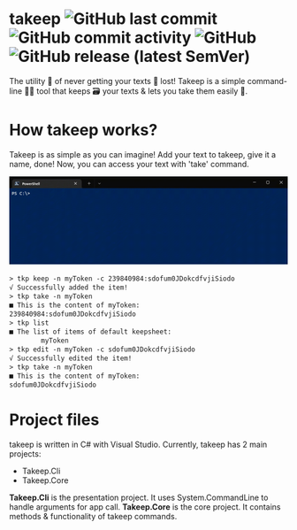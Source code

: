 # takeep ![GitHub last commit](https://img.shields.io/github/last-commit/matinmn87/takeep?color=%237676ec&style=flat-square) ![GitHub commit activity](https://img.shields.io/github/commit-activity/w/matinmn87/takeep?color=%237676ec&style=flat-square) ![GitHub](https://img.shields.io/github/license/matinmn87/takeep?color=%237676ec&style=flat-square) ![GitHub release (latest SemVer)](https://img.shields.io/github/v/release/matinmn87/takeep?color=%237676ec&label=latest%20release&style=flat-square)
The utility 🔧 of never getting your texts 📃 lost! Takeep is a simple command-line 🧑‍💻 tool that keeps 🗃️ your texts & lets you take them easily 🙂.

# How takeep works?
Takeep is as simple as you can imagine! Add your text to takeep, give it a name, done! Now, you can access your text with 'take' command.

![takeep commands' overview](/files/takeepCommandsPreview.gif)

```
> tkp keep -n myToken -c 239840984:sdofum0JDokcdfvjiSiodo
√ Successfully added the item!
> tkp take -n myToken
■ This is the content of myToken:
239840984:sdofum0JDokcdfvjiSiodo
> tkp list
■ The list of items of default keepsheet:
        myToken
> tkp edit -n myToken -c sdofum0JDokcdfvjiSiodo
√ Successfully edited the item!
> tkp take -n myToken
■ This is the content of myToken:
sdofum0JDokcdfvjiSiodo
```

# Project files
takeep is written in C# with Visual Studio. Currently, takeep has 2 main projects:
- Takeep.Cli
- Takeep.Core

**Takeep.Cli** is the presentation project. It uses System.CommandLine to handle arguments for app call.
**Takeep.Core** is the core project. It contains methods & functionality of takeep commands.
